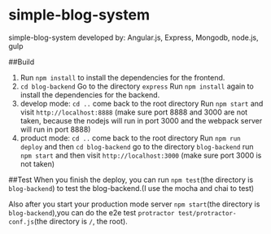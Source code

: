 # simple-blog-system
simple-blog-system developed by:
Angular.js, Express, Mongodb, node.js, gulp

##Build

1. Run `npm install` to install the dependencies for the frontend.
2. `cd blog-backend` Go to the directory `express` Run `npm install` again to install the dependencies for the backend.
3. develop mode: `cd ..` come back to the root directory Run `npm start` and visit `http://localhost:8888` (make sure port 8888 and 3000 are not taken, because the nodejs will run in port 3000 and the webpack server will run in port 8888)
4. product mode: `cd ..` come back to the root directory Run `npm run deploy` and then `cd blog-backend` go to the directory `blog-backend` run `npm start` and then visit `http://localhost:3000` (make sure port 3000 is not taken)


##Test
When you finish the deploy, you can run `npm test`(the directory is `blog-backend`) to test the blog-backend.(I use the mocha and chai to test)

Also after you start your production mode server `npm start`(the directory is `blog-backend`),you can do the e2e test `protractor test/protractor-conf.js`(the directory is `/`, the root).
